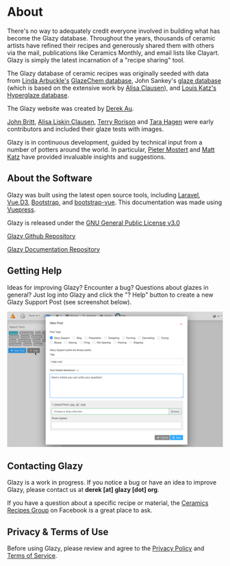 # About

There's no way to adequately credit everyone involved in building what has become the Glazy database.  Throughout the years, thousands of ceramic artists have refined their recipes and generously shared them with others via the mail, publications like Ceramics Monthly, and email lists like Clayart.  Glazy is simply the latest incarnation of a "recipe sharing" tool.

The Glazy database of ceramic recipes was originally seeded with data from [Linda Arbuckle's](http://lindaarbuckle.com)  [GlazeChem database](http://lindaarbuckle.com/arbuckle_handouts.html), John Sankey's [glaze database](http://www.johnsankey.ca/glazedata.html) (which is based on the extensive work by [Alisa Clausen](https://glazy.org/u/alisaclausen)), and [Louis Katz's](http://www.louiskatz.net) [Hyperglaze database](http://falcon.tamucc.edu/~lkatz/allglazes.txt). 

The Glazy website was created by [Derek Au](http://www.derekau.net/).  

[John Britt](http://johnbrittpottery.com/), [Alisa Liskin Clausen](https://www.facebook.com/AlisaLiskinClausenCeramics/), [Terry Rorison](http://www.mckeesrocks.com/artist-volunteer-terry-rorison-has-dedicated-life-to-the-arts/) and [Tara Hagen](http://glazeitorium.blogspot.com/) were early contributors and included their glaze tests with images.

Glazy is in continuous development, guided by technical input from a number of potters around the world. In particular, [Pieter Mostert](http://www.pietermostert.com/) and [Matt Katz](https://www.ceramicmaterialsworkshop.com/) have provided invaluable insights and suggestions.

## About the Software

Glazy was built using the latest open source tools, including [Laravel](https://laravel.com/), [Vue](https://vuejs.org/),[D3](https://d3js.org/), [Bootstrap](https://getbootstrap.com/), and [bootstrap-vue](https://bootstrap-vue.js.org/).  This documentation was made using [Vuepress](https://vuepress.vuejs.org/).

Glazy is released under the [GNU General Public License v3.0](https://www.gnu.org/licenses/gpl-3.0.en.html)

[Glazy Github Repository](https://github.com/derekphilipau/glazy)

[Glazy Documentation Repository](https://github.com/derekphilipau/glazypress)

## Getting Help

Ideas for improving Glazy?  Encounter a bug?  Questions about glazes in general?  Just log into Glazy and click the "? Help" button to create a new Glazy Support Post (see screenshot below).

![Make a Help Post](/img/screenshots/help-post.png)

## Contacting Glazy

Glazy is a work in progress. If you notice a bug or have an idea to improve Glazy, please contact us at **derek [at] glazy [dot] org**.

If you have a question about a specific recipe or material, the [Ceramics Recipes Group](https://www.facebook.com/groups/disisdkat/) on Facebook is a great place to ask.

## Privacy & Terms of Use

Before using Glazy, please review and agree to the [Privacy Policy](/about/privacy) and [Terms of Service](/about/terms-of-service).
